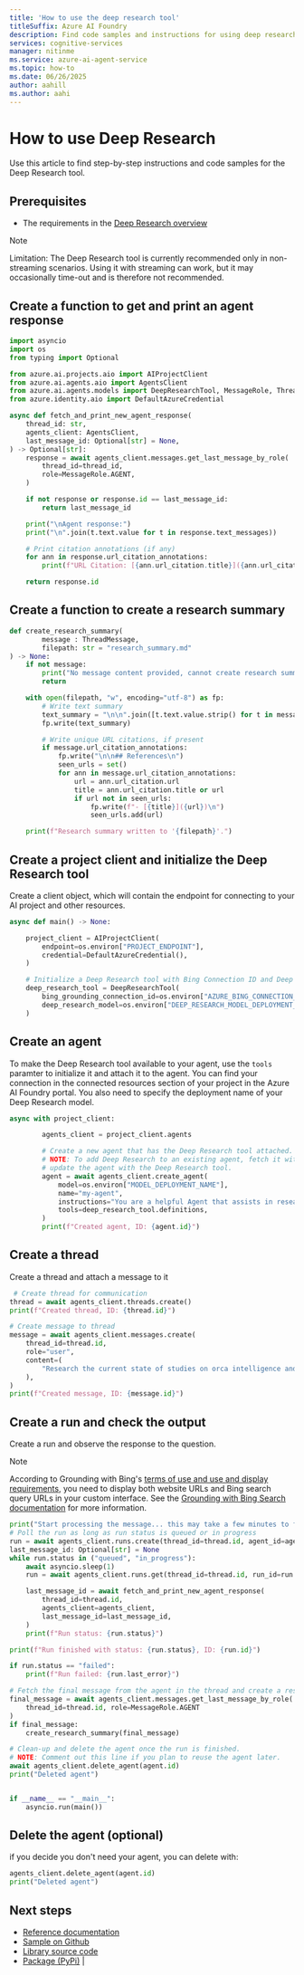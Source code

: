 ```yaml
---
title: 'How to use the deep research tool'
titleSuffix: Azure AI Foundry
description: Find code samples and instructions for using deep research in the Azure AI Foundry Agent Service.
services: cognitive-services
manager: nitinme
ms.service: azure-ai-agent-service
ms.topic: how-to
ms.date: 06/26/2025
author: aahill
ms.author: aahi
---
```


# How to use Deep Research
Use this article to find step-by-step instructions and code samples for the Deep Research tool.

## Prerequisites

* The requirements in the [Deep Research overview](./deep-research.md)

> [!NOTE]
> Limitation: The Deep Research tool is currently recommended only in non-streaming scenarios. Using it with streaming can work, but it may occasionally time-out and is therefore not recommended.

## Create a function to get and print an agent response

```python
import asyncio
import os
from typing import Optional

from azure.ai.projects.aio import AIProjectClient
from azure.ai.agents.aio import AgentsClient
from azure.ai.agents.models import DeepResearchTool, MessageRole, ThreadMessage
from azure.identity.aio import DefaultAzureCredential

async def fetch_and_print_new_agent_response(
    thread_id: str,
    agents_client: AgentsClient,
    last_message_id: Optional[str] = None,
) -> Optional[str]:
    response = await agents_client.messages.get_last_message_by_role(
        thread_id=thread_id,
        role=MessageRole.AGENT,
    )

    if not response or response.id == last_message_id:
        return last_message_id

    print("\nAgent response:")
    print("\n".join(t.text.value for t in response.text_messages))

    # Print citation annotations (if any)
    for ann in response.url_citation_annotations:
        print(f"URL Citation: [{ann.url_citation.title}]({ann.url_citation.url})")

    return response.id
```

## Create a function to create a research summary

```python
def create_research_summary(
        message : ThreadMessage,
        filepath: str = "research_summary.md"
) -> None:
    if not message:
        print("No message content provided, cannot create research summary.")
        return

    with open(filepath, "w", encoding="utf-8") as fp:
        # Write text summary
        text_summary = "\n\n".join([t.text.value.strip() for t in message.text_messages])
        fp.write(text_summary)

        # Write unique URL citations, if present
        if message.url_citation_annotations:
            fp.write("\n\n## References\n")
            seen_urls = set()
            for ann in message.url_citation_annotations:
                url = ann.url_citation.url
                title = ann.url_citation.title or url
                if url not in seen_urls:
                    fp.write(f"- [{title}]({url})\n")
                    seen_urls.add(url)

    print(f"Research summary written to '{filepath}'.")
```



## Create a project client and initialize the Deep Research tool
Create a client object, which will contain the endpoint for connecting to your AI project and other resources. 

```python
async def main() -> None:

    project_client = AIProjectClient(
        endpoint=os.environ["PROJECT_ENDPOINT"],
        credential=DefaultAzureCredential(),
    )

    # Initialize a Deep Research tool with Bing Connection ID and Deep Research model deployment name
    deep_research_tool = DeepResearchTool(
        bing_grounding_connection_id=os.environ["AZURE_BING_CONNECTION_ID"],
        deep_research_model=os.environ["DEEP_RESEARCH_MODEL_DEPLOYMENT_NAME"],
    )

```

## Create an agent 

To make the Deep Research tool available to your agent, use the `tools` paramter to initialize it and attach it to the agent. You can find your connection in the connected resources section of your project in the Azure AI Foundry portal. You also need to specify the deployment name of your Deep Research model.

```python
async with project_client:

        agents_client = project_client.agents

        # Create a new agent that has the Deep Research tool attached.
        # NOTE: To add Deep Research to an existing agent, fetch it with `get_agent(agent_id)` and then,
        # update the agent with the Deep Research tool.
        agent = await agents_client.create_agent(
            model=os.environ["MODEL_DEPLOYMENT_NAME"],
            name="my-agent",
            instructions="You are a helpful Agent that assists in researching scientific topics.",
            tools=deep_research_tool.definitions,
        )
        print(f"Created agent, ID: {agent.id}")
```

## Create a thread

Create a thread and attach a message to it

```python
 # Create thread for communication
thread = await agents_client.threads.create()
print(f"Created thread, ID: {thread.id}")

# Create message to thread
message = await agents_client.messages.create(
    thread_id=thread.id,
    role="user",
    content=(
        "Research the current state of studies on orca intelligence and orca language, including what is currently known about orcas' cognitive capabilities and communication systems."
    ),
)
print(f"Created message, ID: {message.id}")

```

## Create a run and check the output

Create a run and observe the response to the question.

> [!NOTE]
> According to Grounding with Bing's [terms of use and use and display requirements](https://www.microsoft.com/bing/apis/grounding-legal#use-and-display-requirements), you need to display both website URLs and Bing search query URLs in your custom interface. See the [Grounding with Bing Search documentation](./bing-grounding.md#how-to-display-grounding-with-bing-search-results) for more information.

```python
print("Start processing the message... this may take a few minutes to finish. Be patient!")
# Poll the run as long as run status is queued or in progress
run = await agents_client.runs.create(thread_id=thread.id, agent_id=agent.id)
last_message_id: Optional[str] = None
while run.status in ("queued", "in_progress"):
    await asyncio.sleep(1)
    run = await agents_client.runs.get(thread_id=thread.id, run_id=run.id)

    last_message_id = await fetch_and_print_new_agent_response(
        thread_id=thread.id,
        agents_client=agents_client,
        last_message_id=last_message_id,
    )
    print(f"Run status: {run.status}")

print(f"Run finished with status: {run.status}, ID: {run.id}")

if run.status == "failed":
    print(f"Run failed: {run.last_error}")

# Fetch the final message from the agent in the thread and create a research summary
final_message = await agents_client.messages.get_last_message_by_role(
    thread_id=thread.id, role=MessageRole.AGENT
)
if final_message:
    create_research_summary(final_message)

# Clean-up and delete the agent once the run is finished.
# NOTE: Comment out this line if you plan to reuse the agent later.
await agents_client.delete_agent(agent.id)
print("Deleted agent")


if __name__ == "__main__":
    asyncio.run(main())
```

## Delete the agent (optional)

if you decide you don't need your agent, you can delete with:

```python
agents_client.delete_agent(agent.id)
print("Deleted agent")
```

## Next steps

* [Reference documentation](https://aka.ms/azsdk/azure-ai-projects/python/reference)
* [Sample on Github](https://github.com/Azure/azure-sdk-for-python/blob/main/sdk/ai/azure-ai-agents/samples/agents_async/sample_agents_deep_research_async.py) 
* [Library source code](https://aka.ms/azsdk/azure-ai-projects/python/code) 
* [Package (PyPi)](https://aka.ms/azsdk/azure-ai-projects/python/package) |

